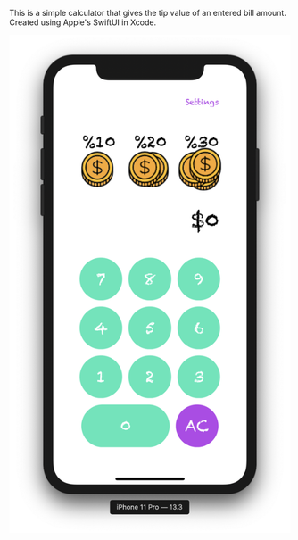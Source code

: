 This is a simple calculator that gives the tip value of an entered bill amount.
Created using Apple's SwiftUI in Xcode.


![iPhone 11 Pro](iPhone-11-Pro.png)
